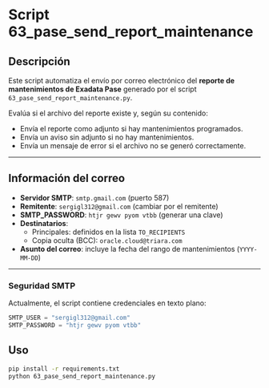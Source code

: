 # Script 63_pase_send_report_maintenance

## Descripción

Este script automatiza el envío por correo electrónico del **reporte de mantenimientos de Exadata Pase** generado por el script `63_pase_send_report_maintenance.py`.

Evalúa si el archivo del reporte existe y, según su contenido:

- Envía el reporte como adjunto si hay mantenimientos programados.
- Envía un aviso sin adjunto si no hay mantenimientos.
- Envía un mensaje de error si el archivo no se generó correctamente.

---

## Información del correo

- **Servidor SMTP**: `smtp.gmail.com` (puerto 587)
- **Remitente**: `sergigl312@gmail.com` (cambiar por el remitente)
- **SMTP_PASSWORD**: `htjr gewv pyom vtbb` (generar una clave)
- **Destinatarios**:
  - Principales: definidos en la lista `TO_RECIPIENTS`
  - Copia oculta (BCC): `oracle.cloud@triara.com`
- **Asunto del correo**: incluye la fecha del rango de mantenimientos (`YYYY-MM-DD`)
---

### Seguridad SMTP

Actualmente, el script contiene credenciales en texto plano:

```python
SMTP_USER = "sergigl312@gmail.com"
SMTP_PASSWORD = "htjr gewv pyom vtbb"
```

## Uso
```bash
pip install -r requirements.txt
python 63_pase_send_report_maintenance.py
```

